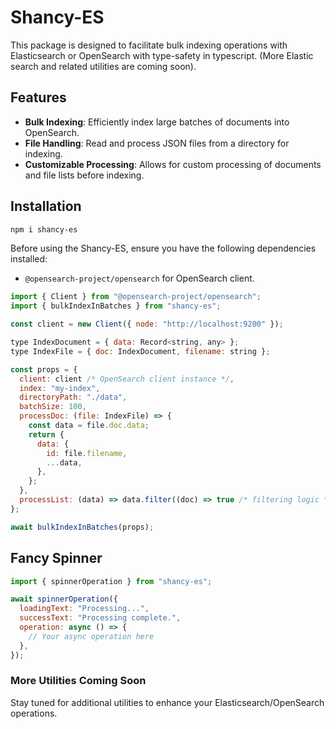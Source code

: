 # Shancy-ES

This package is designed to facilitate bulk indexing operations with Elasticsearch or OpenSearch with type-safety in typescript. (More Elastic search and related utilities are coming soon).

## Features

- **Bulk Indexing**: Efficiently index large batches of documents into OpenSearch.
- **File Handling**: Read and process JSON files from a directory for indexing.
- **Customizable Processing**: Allows for custom processing of documents and file lists before indexing.

## Installation

```bash
npm i shancy-es
```

Before using the Shancy-ES, ensure you have the following dependencies installed:

- `@opensearch-project/opensearch` for OpenSearch client.

```js
import { Client } from "@opensearch-project/opensearch";
import { bulkIndexInBatches } from "shancy-es";

const client = new Client({ node: "http://localhost:9200" });

type IndexDocument = { data: Record<string, any> };
type IndexFile = { doc: IndexDocument, filename: string };

const props = {
  client: client /* OpenSearch client instance */,
  index: "my-index",
  directoryPath: "./data",
  batchSize: 100,
  processDoc: (file: IndexFile) => {
    const data = file.doc.data;
    return {
      data: {
        id: file.filename,
        ...data,
      },
    };
  },
  processList: (data) => data.filter((doc) => true /* filtering logic */),
};

await bulkIndexInBatches(props);
```

## Fancy Spinner

```js
import { spinnerOperation } from "shancy-es";

await spinnerOperation({
  loadingText: "Processing...",
  successText: "Processing complete.",
  operation: async () => {
    // Your async operation here
  },
});
```

### More Utilities Coming Soon

Stay tuned for additional utilities to enhance your Elasticsearch/OpenSearch operations.
